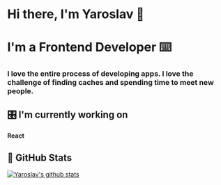 # Hi there, I'm Yaroslav  👋

# I'm a Frontend Developer  ⌨️

### I love the entire process of developing apps. I love the challenge of finding caches and spending time to meet new people.

## 🎛 I'm currently working on

#### React

## 🥬  GitHub Stats 

[![Yaroslav's github stats](https://github-readme-stats.vercel.app/api?username=yaroslavx)](https://github.com/yaroslavx)

